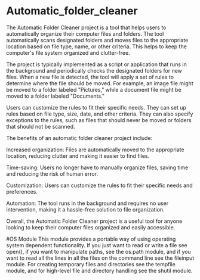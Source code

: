 # Automatic_folder_cleaner
The Automatic Folder Cleaner project is a tool that helps users to automatically organize their computer files and folders. The tool automatically scans designated folders and moves files to the appropriate location based on file type, name, or other criteria. This helps to keep the computer's file system organized and clutter-free. 

The project is typically implemented as a script or application that runs in the background and periodically checks the designated folders for new files. When a new file is detected, the tool will apply a set of rules to determine where the file should be moved. For example, an image file might be moved to a folder labeled "Pictures," while a document file might be moved to a folder labeled "Documents."

Users can customize the rules to fit their specific needs. They can set up rules based on file type, size, date, and other criteria. They can also specify exceptions to the rules, such as files that should never be moved or folders that should not be scanned.

The benefits of an automatic folder cleaner project include:

Increased organization: Files are automatically moved to the appropriate location, reducing clutter and making it easier to find files.

Time-saving: Users no longer have to manually organize files, saving time and reducing the risk of human error.

Customization: Users can customize the rules to fit their specific needs and preferences.

Automation: The tool runs in the background and requires no user intervention, making it a hassle-free solution to file organization.

Overall, the Automatic Folder Cleaner project is a useful tool for anyone looking to keep their computer files organized and easily accessible.

#OS Module
This module provides a portable way of using operating system dependent functionality. If you just want to read or write a file see open(), if you want to manipulate paths, see the os.path module, and if you want to read all the lines in all the files on the command line see the fileinput module. For creating temporary files and directories see the tempfile module, and for high-level file and directory handling see the shutil module.
